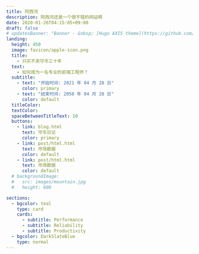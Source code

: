 ```yaml
---
title: 阿西河
description: 阿西河还是一个很不错的网站啊
date: 2020-01-26T04:15:05+09:00
draft: false
# updatesBanner: "Banner - &nbsp; [Hugo AXIS theme](https://github.com/anbang/axis) &nbsp; just arrived"
landing:
  height: 450
  image: favicon/apple-icon.png
  title:
    - 只买不卖守币三十年
  text:
    - 如何成为一名专业的前端工程师？
  subtitle:
    - text: "开始时间: 2021 年 04 月 28 日"
      color: primary
    - text: "结束时间: 2050 年 04 月 28 日"
      color: default
  titleColor:
  textColor:
  spaceBetweenTitleText: 10
  buttons:
    - link: blog.html
      text: 守币日记
      color: primary
    - link: post/html.html
      text: 市场数据
      color: default
    - link: post/html.html
      text: 市场数据
      color: default
  # backgroundImage:
  #   src: images/mountain.jpg
  #   height: 600

sections:
  - bgcolor: teal
    type: card
    cards:
      - subtitle: Performance
      - subtitle: Reliability
      - subtitle: Productivity
  - bgcolor: DarkSlateBlue
    type: normal
---
```

